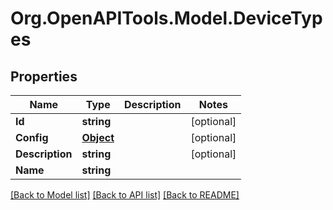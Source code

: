 # Org.OpenAPITools.Model.DeviceTypes
## Properties

Name | Type | Description | Notes
------------ | ------------- | ------------- | -------------
**Id** | **string** |  | [optional] 
**Config** | [**Object**](.md) |  | [optional] 
**Description** | **string** |  | [optional] 
**Name** | **string** |  | 

[[Back to Model list]](../README.md#documentation-for-models) [[Back to API list]](../README.md#documentation-for-api-endpoints) [[Back to README]](../README.md)


